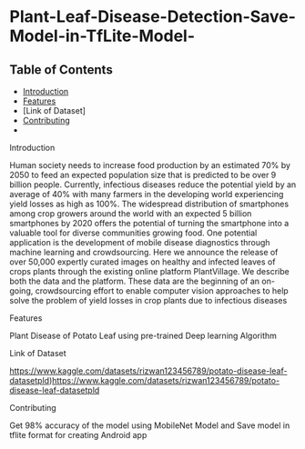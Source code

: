 # Plant-Leaf-Disease-Detection-Save-Model-in-TfLite-Model-

## Table of Contents

- [Introduction](#introduction)
- [Features](#features)
- [Link of Dataset]
- [Contributing](#contributing)
- 
Introduction

Human society needs to increase food production by an estimated 70% by 2050 to feed an expected population size that is predicted to be over 9 billion people. Currently, infectious diseases reduce the potential yield by an average of 40% with many farmers in the developing world experiencing yield losses as high as 100%. The widespread distribution of smartphones among crop growers around the world with an expected 5 billion smartphones by 2020 offers the potential of turning the smartphone into a valuable tool for diverse communities growing food. One potential application is the development of mobile disease diagnostics through machine learning and crowdsourcing. Here we announce the release of over 50,000 expertly curated images on healthy and infected leaves of crops plants through the existing online platform PlantVillage. We describe both the data and the platform. These data are the beginning of an on-going, crowdsourcing effort to enable computer vision approaches to help solve the problem of yield losses in crop plants due to infectious diseases

Features

Plant Disease of Potato Leaf using pre-trained Deep learning Algorithm

Link of Dataset

https://www.kaggle.com/datasets/rizwan123456789/potato-disease-leaf-datasetpld)https://www.kaggle.com/datasets/rizwan123456789/potato-disease-leaf-datasetpld

Contributing

Get 98% accuracy of the model using MobileNet Model and Save model in tflite format for creating Android app







